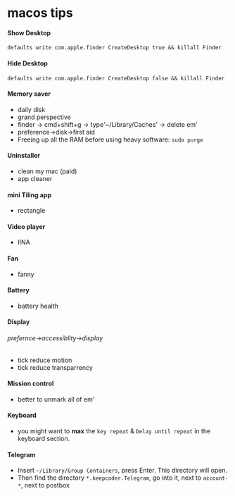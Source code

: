 # macos tips

#### Show Desktop
`defaults write com.apple.finder CreateDesktop true && killall Finder`

#### Hide Desktop
`defaults write com.apple.finder CreateDesktop false && killall Finder`

#### Memory saver
- daily disk
- grand perspective
- finder -> cmd+shift+g -> type'~/Library/Caches' -> delete em'
- preference->disk->first aid
- Freeing up all the RAM before using heavy software: `sudo purge`

#### Uninstaller 
- clean my mac (paid)
- app cleaner

#### mini Tiling app
- rectangle

#### Video player 
- IINA

#### Fan
- fanny 

#### Battery
- battery health

#### Display
###### prefernce->accessiblity->display
- tick reduce motion
- tick reduce transparrency


#### Mission control
- better to unmark all of em' 


#### Keyboard
- you might want to **max** the `key repeat` & `Delay until repeat` in the keyboard section. 

#### Telegram
- Insert `~/Library/Group Containers`, press Enter. This directory will open. 
- Then find the directory `*.keepcoder.Telegram`, go into it, next to `account-*`, next to postbox
